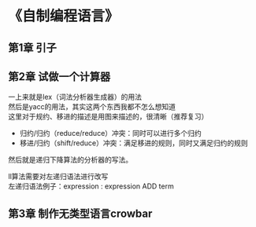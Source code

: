 # 《自制编程语言》
## 第1章 引子
## 第2章 试做一个计算器
一上来就是lex（词法分析器生成器）的用法<br>
然后是yacc的用法，其实这两个东西我都不怎么想知道<br>
这里对于规约、移进的描述是用图来描述的，很清晰（推荐复习）<br>

* 归约/归约（reduce/reduce）冲突：同时可以进行多个归约
* 移进/归约（shift/reduce）冲突：满足移进的规则，同时又满足归约的规则

然后就是递归下降算法的分析器的写法。<br>

ll算法需要对左递归语法进行改写<br>
左递归语法例子：expression : expression ADD term


## 第3章 制作无类型语言crowbar